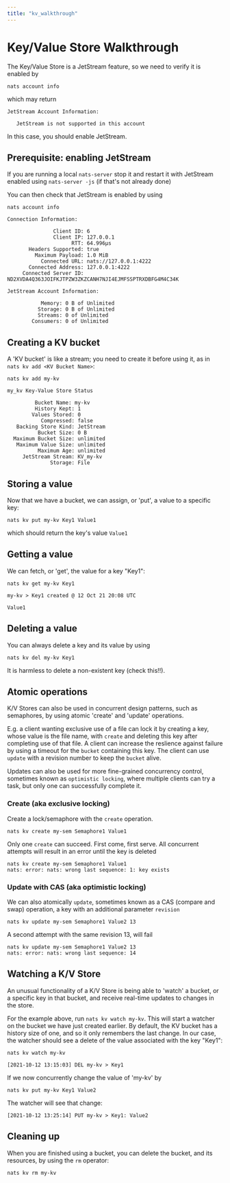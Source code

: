 ```yaml
---
title: "kv_walkthrough"
---
```

# Key/Value Store Walkthrough

The Key/Value Store is a JetStream feature, so we need to verify it is enabled by

```shell
nats account info
```
which may return

```
JetStream Account Information:

   JetStream is not supported in this account
```

In this case, you should enable JetStream.

## Prerequisite: enabling JetStream

If you are running a local `nats-server` stop it and restart it with JetStream enabled using `nats-server -js` (if that's not already done)

You can then check that JetStream is enabled by using

```shell
nats account info
```

```
Connection Information:

               Client ID: 6
               Client IP: 127.0.0.1
                     RTT: 64.996µs
       Headers Supported: true
         Maximum Payload: 1.0 MiB
           Connected URL: nats://127.0.0.1:4222
       Connected Address: 127.0.0.1:4222
     Connected Server ID: ND2XVDA4Q363JOIFKJTPZW3ZKZCANH7NJI4EJMFSSPTRXDBFG4M4C34K

JetStream Account Information:

           Memory: 0 B of Unlimited
          Storage: 0 B of Unlimited
          Streams: 0 of Unlimited
        Consumers: 0 of Unlimited 
```

## Creating a KV bucket

A 'KV bucket' is like a stream; you need to create it before using it, as in `nats kv add <KV Bucket Name>`:

```shell
nats kv add my-kv
```

```
my_kv Key-Value Store Status

         Bucket Name: my-kv
         History Kept: 1
        Values Stored: 0
           Compressed: false
   Backing Store Kind: JetStream
          Bucket Size: 0 B
  Maximum Bucket Size: unlimited
   Maximum Value Size: unlimited
          Maximum Age: unlimited
     JetStream Stream: KV_my-kv
              Storage: File
```

## Storing a value

Now that we have a bucket, we can assign, or 'put', a value to a specific key:

```shell
nats kv put my-kv Key1 Value1
```

which should return the key's value `Value1`

## Getting a value

We can fetch, or 'get', the value for a key "Key1":

```shell
nats kv get my-kv Key1
```

```
my-kv > Key1 created @ 12 Oct 21 20:08 UTC

Value1
```

## Deleting a value

You can always delete a key and its value by using 
```shell
nats kv del my-kv Key1
```

It is harmless to delete a non-existent key (check this!!).

## Atomic operations

K/V Stores can also be used in concurrent design patterns, such as semaphores, by using atomic 'create' and 'update' operations.

E.g. a client wanting exclusive use of a file can lock it by creating a key, whose value is the file name, with `create` and deleting this key after completing use of that file. A client can increase the reslience against failure by using a timeout for the `bucket` containing this key. The client can use `update` with a revision number to keep the `bucket` alive.

Updates can also be used for more fine-grained concurrency control, sometimes known as `optimistic locking`, where multiple clients can try a task, but only one can successfully complete it.

### Create (aka exclusive locking)
Create a lock/semaphore with the `create` operation.
```shell 
nats kv create my-sem Semaphore1 Value1
```
Only one `create` can succeed. First come, first serve. All concurrent attempts will result in an error until the key is deleted
```shell 
nats kv create my-sem Semaphore1 Value1
nats: error: nats: wrong last sequence: 1: key exists
```

### Update with CAS (aka optimistic locking)
We can also atomically `update`, sometimes known as a CAS (compare and swap) operation, a key with an additional parameter `revision`

```shell 
nats kv update my-sem Semaphore1 Value2 13
```

A second attempt with the same revision 13, will fail

```shell 
nats kv update my-sem Semaphore1 Value2 13
nats: error: nats: wrong last sequence: 14
```

## Watching a K/V Store

An unusual functionality of a K/V Store is being able to 'watch' a bucket, or a specific key in that bucket, and receive real-time updates to changes in the store.

For the example above, run `nats kv watch my-kv`. This will start a watcher on the bucket we have just created earlier. By default, the KV bucket has a history size of one, and so it only remembers the last change. In our case, the watcher should see a delete of the value associated with the key "Key1":

```shell
nats kv watch my-kv
```

```
[2021-10-12 13:15:03] DEL my-kv > Key1
```

If we now concurrently change the value of 'my-kv' by

```shell
nats kv put my-kv Key1 Value2
```

The watcher will see that change:

```shell
[2021-10-12 13:25:14] PUT my-kv > Key1: Value2
```

## Cleaning up

When you are finished using a bucket, you can delete the bucket, and its resources, by using the `rm` operator:

```shell
nats kv rm my-kv
```
